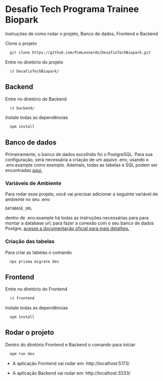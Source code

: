 # Desafio Tech Programa Trainee Biopark

Instruções de como rodar o projeto, Banco de dados, Frontend e Backend

Clone o projeto

```bash
  git clone https://github.com/PimLeonardo/DesafioTechBiopark.git
```

Entre no diretório do projeto

```bash
  cd DesafioTechBiopark/
```

## Backend

Entre no diretório do Backend

```bash
  cd backend/
```

Instale todas as dependências

```bash
  npm install
```

## Banco de dados

Primeiramente, o banco de dados escolhido foi o PostgreSQL. Para sua configuração, será necessária a criação de um aquivo .env, usando o .env.example como exemplo. Ademais, todas as tabelas e SQL podem ser encontradas [aqui.](./backend/prisma/migrations/20230306034250_biopark)

### Variáveis de Ambiente

Para rodar esse projeto, você vai precisar adicionar a seguinte variável de ambiente no seu .env:

`DATABASE_URL`

dentro de .env.example há todas as instruções necessárias para para montar a database url, para fazer a conexão com o seu banco de dados Postgre, [acesse a documentação oficial para mais detalhes.](https://www.prisma.io/docs/concepts/database-connectors/postgresql)

### Criação das tabelas

Para criar as tabelas o comando

```bash
  npx prisma migrate dev
```

## Frontend

Entre no diretório do Frontend

```bash
  cd frontend
```

Instale todas as dependências

```bash
  npm install
```

## Rodar o projeto

Dentro do diretório Frontend e Backend o comando para iniciar

```bash
  npm run dev
```

- A aplicação Frontend vai rodar em: http://localhost:5173/

- A aplicação Backend vai rodar em: http://localhost:3333/
